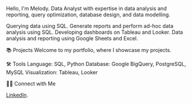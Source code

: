 Hello, I'm Melody. Data Analyst with expertise in data analysis and reporting, query optimization, database design, and data modelling.

Querying data using SQL.
Generate reports and perform ad-hoc data analysis using SQL.
Developing dashboards on Tableau and Looker.
Data analysis and reporting using Google Sheets and Excel.

📚 Projects
Welcome to my portfolio, where I showcase my projects.

🛠️ Tools
Language: SQL, Python
Database: Google BigQuery, PostgreSQL, MySQL
Visualization: Tableau, Looker

👋🏻 Connect with Me

[LinkedIn](https://www.linkedin.com/in/melodywongk/).
